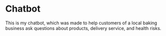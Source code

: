 # Chatbot
This is my chatbot, which was made to help customers of a local baking business ask questions about products, delivery service, and health risks.


